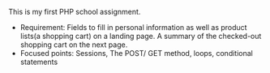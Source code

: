 This is my first PHP school assignment.
- Requirement: Fields to fill in personal information as well as product lists(a shopping cart) on a landing page. A summary of the checked-out shopping cart on the next page.
- Focused points: Sessions, The POST/ GET method, loops, conditional statements